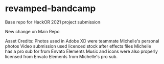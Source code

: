 # revamped-bandcamp
Base repo for HackOR 2021 project submission

New change on Main Repo

Asset Credits:
Photos used in Adobe XD were teammate Michelle's personal photos
Video submission used licenced stock after effects files Michelle has a pro sub for from Envato Elements
Music and icons were also properly licensed from Envato Elements from Michelle's pro sub. 
